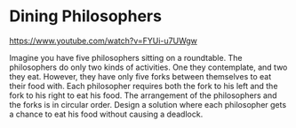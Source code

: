 # Dining Philosophers

https://www.youtube.com/watch?v=FYUi-u7UWgw

Imagine you have five philosophers sitting on a roundtable. The philosophers do only two kinds of activities. One they contemplate, and two they eat. However, they have only five forks between themselves to eat their food with. Each philosopher requires both the fork to his left and the fork to his right to eat his food. The arrangement of the philosophers and the forks is in circular order. Design a solution where each philosopher gets a chance to eat his food without causing a deadlock.

